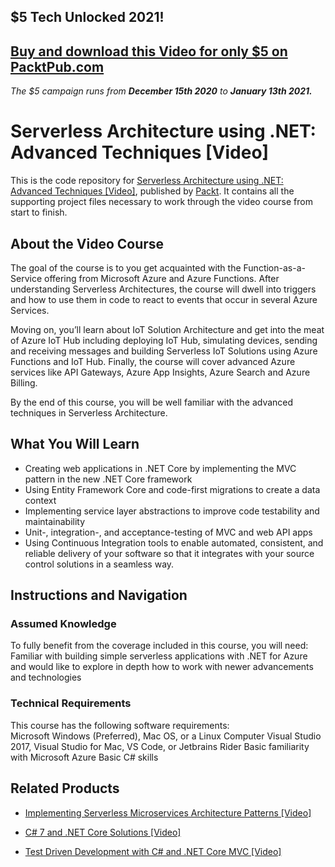 ## $5 Tech Unlocked 2021!
[Buy and download this Video for only $5 on PacktPub.com](https://www.packtpub.com/product/serverless-architecture-using-net-advanced-techniques-video/9781788290395)
-----
*The $5 campaign         runs from __December 15th 2020__ to __January 13th 2021.__*

# Serverless Architecture using .NET: Advanced Techniques [Video]
This is the code repository for [Serverless Architecture using .NET: Advanced Techniques [Video]](https://www.packtpub.com/application-development/serverless-architecture-using-net-advanced-techniques-video?utm_source=github&utm_medium=repository&utm_campaign=9781788290395), published by [Packt](https://www.packtpub.com/?utm_source=github). It contains all the supporting project files necessary to work through the video course from start to finish.
## About the Video Course
The goal of the course is to you get acquainted with the Function-as-a-Service offering from Microsoft Azure and Azure Functions. After understanding Serverless Architectures, the course will dwell into triggers and how to use them in code to react to events that occur in several Azure Services.

Moving on, you’ll learn about IoT Solution Architecture and get into the meat of Azure IoT Hub including deploying IoT Hub, simulating devices, sending and receiving messages and building Serverless IoT Solutions using Azure Functions and IoT Hub. Finally, the course will cover advanced Azure services like API Gateways, Azure App Insights, Azure Search and Azure Billing. 

By the end of this course, you will be well familiar with the advanced techniques in Serverless Architecture.

<H2>What You Will Learn</H2>
<DIV class=book-info-will-learn-text>
<UL>
<LI><SPAN id=what_you_will_learn_c class=sugar_field>Creating web applications in .NET Core by implementing the MVC pattern in the new .NET Core framework</SPAN> 
<LI><SPAN id=what_you_will_learn_c class=sugar_field>Using Entity Framework Core and code-first migrations to create a data context</SPAN> 
<LI><SPAN id=what_you_will_learn_c class=sugar_field>Implementing service layer abstractions to improve code testability and maintainability</SPAN> 
<LI><SPAN id=what_you_will_learn_c class=sugar_field>Unit-, integration-, and acceptance-testing of MVC and web API apps</SPAN> 
<LI><SPAN id=what_you_will_learn_c class=sugar_field>Using Continuous Integration tools to enable automated, consistent, and reliable delivery of your software so that it integrates with your source control solutions in a seamless way.</SPAN> </LI></UL></DIV>

## Instructions and Navigation
### Assumed Knowledge
To fully benefit from the coverage included in this course, you will need:<br/>
Familiar with building simple serverless applications with .NET for Azure and would like to explore in depth how to work with newer advancements and technologies
### Technical Requirements
This course has the following software requirements:<br/>
Microsoft Windows (Preferred), Mac OS, or a Linux Computer
Visual Studio 2017, Visual Studio for Mac, VS Code, or Jetbrains Rider
Basic familiarity with Microsoft Azure
Basic C# skills


## Related Products
* [Implementing Serverless Microservices Architecture Patterns [Video]](https://www.packtpub.com/application-development/implementing-serverless-microservices-architecture-patterns-video?utm_source=github&utm_medium=repository&utm_campaign=9781788839570)

* [C# 7 and .NET Core Solutions [Video]](https://www.packtpub.com/application-development/c-7-and-net-core-solutions-video?utm_source=github&utm_medium=repository&utm_campaign=9781789341294)

* [Test Driven Development with C# and .NET Core MVC [Video]](https://www.packtpub.com/application-development/test-driven-development-c-and-net-core-mvc-video?utm_source=github&utm_medium=repository&utm_campaign=9781788391238)

